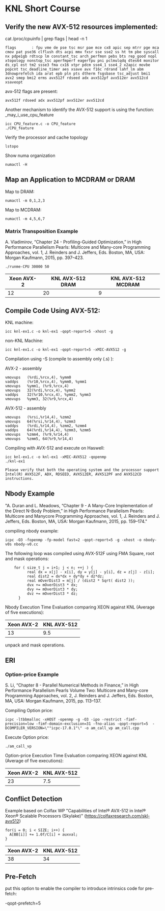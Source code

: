 # KNL Short Course

## Verify the new AVX-512 resources implemented:

cat /proc/cpuinfo | grep flags | head -n 1

```
flags		: fpu vme de pse tsc msr pae mce cx8 apic sep mtrr pge mca cmov pat pse36 clflush dts acpi mmx fxsr sse sse2 ss ht tm pbe syscall nx pdpe1gb rdtscp lm constant_tsc arch_perfmon pebs bts rep_good nopl xtopology nonstop_tsc aperfmperf eagerfpu pni pclmulqdq dtes64 monitor ds_cpl est tm2 ssse3 fma cx16 xtpr pdcm sse4_1 sse4_2 x2apic movbe popcnt tsc_deadline_timer aes xsave avx f16c rdrand lahf_lm abm 3dnowprefetch ida arat epb pln pts dtherm fsgsbase tsc_adjust bmi1 avx2 smep bmi2 erms avx512f rdseed adx avx512pf avx512er avx512cd xsaveopt
```

avx-512 flags are present:

```
avx512f rdseed adx avx512pf avx512er avx512cd
```

Another mechanism to identify the AVX-512 support is using the function: _may_i_use_cpu_feature

```
icc CPU_feature.c -o CPU_feature
./CPU_feature
```

Verify the processor and cache topology

```
lstopo
```

Show numa organization
```
numactl -H
```

## Map an Application to MCDRAM or DRAM

Map to DRAM:

```
numactl -m 0,1,2,3
```

Map to MCDRAM:
```
numactl -m 4,5,6,7
```

### Matrix Transposition Example

A. Vladimirov, “Chapter 24 - Profiling-Guided Optimization,” in High Performance Parallelism Pearls: Multicore and Many-core Programming Approaches, vol. 1, J. Reinders and J. Jeffers, Eds. Boston, MA, USA: Morgan Kaufmann, 2015, pp. 397–423.

```
./runme-CPU 30000 50
```

Xeon AVX-2 | KNL AVX-512 DRAM | KNL AVX-512 MCDRAM
--- | --- | ---
12 | 20 | 9

## Compile Code Using AVX-512:

KNL machine:
```
icc knl-ex1.c -o knl-ex1 -qopt-report=5 -xhost -g
```

non-KNL Machine:
```
icc knl-ex1.c -o knl-ex1 -qopt-report=5 -xMIC-AVX512 -g
```

Compilation using -S (compile to assembly only (.s) ):

AVX-2 - assembly
```
vmovups   (%rdi,%rcx,4), %ymm0                          
vaddps    (%r10,%rcx,4), %ymm0, %ymm1                   
vmovups   %ymm1, (%r9,%rcx,4)                           
vmovups   32(%rdi,%rcx,4), %ymm2                        
vaddps    32(%r10,%rcx,4), %ymm2, %ymm3                 
vmovups   %ymm3, 32(%r9,%rcx,4)                         
```

AVX-512 - assembly
```
vmovups   (%rsi,%r14,4), %zmm2                          
vmovups   64(%rsi,%r14,4), %zmm3                        
vaddps    (%rdi,%r14,4), %zmm2, %zmm4                   
vaddps    64(%rdi,%r14,4), %zmm3, %zmm5                 
vmovups   %zmm4, (%r9,%r14,4)                           
vmovups   %zmm5, 64(%r9,%r14,4)  
```

Compiling with AVX-512 and execute on Haswell:

```
icc knl-ex1.c -o knl-ex1 -xMIC-AVX512 -qopenmp
./knl-ex1 

Please verify that both the operating system and the processor support Intel(R) AVX512F, ADX, RDSEED, AVX512ER, AVX512PF and AVX512CD instructions.
```


## Nbody Example

"A. Duran and L. Meadows, “Chapter 9 - A Many-Core Implementation of the Direct
N-Body Problem,” in High Performance Parallelism Pearls: Multicore and Manycore
Programming Approaches, vol. 1, J. Reinders and J. Jeffers, Eds. Boston, MA,
USA: Morgan Kaufmann, 2015, pp. 159–174."

compiling nbody example:

```
icpc -O3 -fopenmp -fp-model fast=2 -qopt-report=5 -g -xhost -o nbody-v0s nbody-v0.cc
```

The following loop was compiled using AVX-512F using FMA Square, root and mask operations:

```
    for ( size_t j = i+1; j < n; ++j ) {	
	      real dx = x[j] - x[i], dy = y[j] - y[i], dz = z[j] - z[i];
	      real dist2 = dx*dx + dy*dy + dz*dz;	
	      real mOverDist3 = m[j] / (dist2 * Sqrt( dist2 ));	
	      dvx += mOverDist3 * dx;	
	      dvy += mOverDist3 * dy;	
	      dvz += mOverDist3 * dz;	
	  }
```

Nbody Execution Time Evaluation comparing XEON against KNL (Average of five executions):

Xeon AVX-2 | KNL AVX-512 
--- | --- 
13 | 9.5 

unpack and mask operations.

## ERI

### Option-price Example

S. Li, “Chapter 8 - Parallel Numerical Methods in Finance,” in High Performance
Parallelism Pearls Volume Two: Multicore and Many-core Programming
Approaches, vol. 2, J. Reinders and J. Jeffers, Eds. Boston, MA, USA: Morgan
Kaufmann, 2015, pp. 113–137.

Compiling Option price:

```
icpc -ltbbmalloc -xHOST -openmp -g -O3 -ipo -restrict -fimf-precision=low -fimf-domain-exclusion=31 -fno-alias -qopt-report=5  -DCOMPILER_VERSION=\""icpc-17.0.1"\" -o am_call_vp am_call.cpp
```

Execute Option price:

```
./am_call_vp
```

Option-price Execution Time Evaluation comparing XEON against KNL (Average of five executions):

Xeon AVX-2 | KNL AVX-512 
--- | --- 
23 | 7.5 

## Conflict Detection

Example based on Colfax WP "Capabilities of Intel® AVX-512 in Intel® Xeon® Scalable Processors (Skylake)" (https://colfaxresearch.com/skl-avx512)

```
for(i = 0; i < SIZE; i++) {
  A[BB[i]] += 1.0f/C[i] + auxval;
}

```

Xeon AVX-2 | KNL AVX-512 
--- | --- 
38 | 34 

## Pre-Fetch

put this option to enable the compiler to introduce intrinsics code for pre-fetch:

-qopt-prefetch=5 
